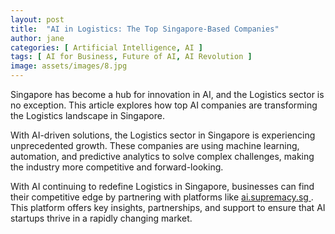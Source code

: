 ```yaml
---
layout: post
title:  "AI in Logistics: The Top Singapore-Based Companies"
author: jane
categories: [ Artificial Intelligence, AI ]
tags: [ AI for Business, Future of AI, AI Revolution ]
image: assets/images/8.jpg
---
```


Singapore has become a hub for innovation in AI, and the Logistics sector is no exception. This article explores how top AI companies are transforming the Logistics landscape in Singapore.

With AI-driven solutions, the Logistics sector in Singapore is experiencing unprecedented growth. These companies are using machine learning, automation, and predictive analytics to solve complex challenges, making the industry more competitive and forward-looking.

With AI continuing to redefine Logistics in Singapore, businesses can find their competitive edge by partnering with platforms like <a href="https://ai.supremacy.sg" target="_blank"> ai.supremacy.sg </a>. This platform offers key insights, partnerships, and support to ensure that AI startups thrive in a rapidly changing market.

